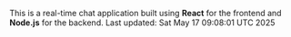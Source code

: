 This is a real-time chat application built using **React** for the frontend and **Node.js** for the backend.
Last updated: Sat May 17 09:08:01 UTC 2025
